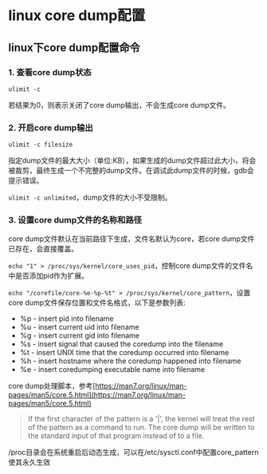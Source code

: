 # linux core dump配置


## linux下core dump配置命令

### 1. 查看core dump状态
 
`ulimit -c` 

若结果为0，则表示关闭了core dump输出，不会生成core dump文件。

### 2. 开启core dump输出

`ulimit -c filesize`

指定dump文件的最大大小（单位:KB），如果生成的dump文件超过此大小，将会被裁剪，最终生成一个不完整的dump文件。在调试此dump文件的时候，gdb会提示错误。

`ulimit -c unlimited`，dump文件的大小不受限制。

### 3. 设置core dump文件的名称和路径

core dump文件默认在当前路径下生成，文件名默认为core，若core dump文件已存在，会直接覆盖。

`echo "1" > /proc/sys/kernel/core_uses_pid`，控制core dump文件的文件名中是否添加pid作为扩展。

`echo "/corefile/core-%e-%p-%t" > /proc/sys/kernel/core_pattern`，设置core dump文件保存位置和文件名格式，以下是参数列表:

- %p - insert pid into filename 
- %u - insert current uid into filename 
- %g - insert current gid into filename 
- %s - insert signal that caused the coredump into the filename 
- %t - insert UNIX time that the coredump occurred into filename 
- %h - insert hostname where the coredump happened into filename 
- %e - insert coredumping executable name into filename 

core dump处理脚本，参考[https://man7.org/linux/man-pages/man5/core.5.html](https://man7.org/linux/man-pages/man5/core.5.html)

>If the first character of the pattern is a '|', the kernel will treat the rest of the pattern as a command 
to run. The core dump will be written to the standard input of that program instead of to a file.

/proc⽬录会在系统重启后动态⽣成，可以在/etc/sysctl.conf中配置core_pattern使其永久生效

